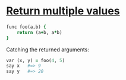 [1]: http://rosettacode.org/wiki/Return_multiple_values

# [Return multiple values][1]

```ruby
func foo(a,b) {
    return (a+b, a*b)
}
```


Catching the returned arguments:

```ruby
var (x, y) = foo(4, 5)
say x   #=> 9
say y   #=> 20
```
